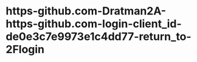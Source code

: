 # https-github.com-Dratman2A-https-github.com-login-client_id-de0e3c7e9973e1c4dd77-return_to-2Flogin
